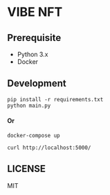 # VIBE NFT

## Prerequisite

- Python 3.x
- Docker

## Development

```
pip install -r requirements.txt
python main.py
```

#### Or

```shell
docker-compose up
```

```shell
curl http://localhost:5000/
```

## LICENSE

MIT
